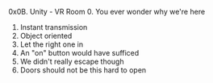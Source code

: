 0x0B. Unity - VR Room
0. You ever wonder why we're here
1. Instant transmission
2. Object oriented
3. Let the right one in
4. An "on" button would have sufficed
5. We didn't really escape though
6. Doors should not be this hard to open
